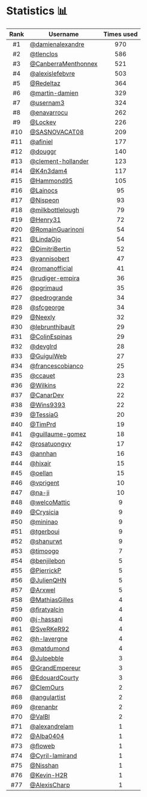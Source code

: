 # Statistics 📊

|Rank|Username|Times used|
:--------:|--------|:--------:|
|#1|[@damienalexandre](https://github.com/damienalexandre)|970|
|#2|[@tlenclos](https://github.com/tlenclos)|586|
|#3|[@CanberraMenthonnex](https://github.com/CanberraMenthonnex)|521|
|#4|[@alexislefebvre](https://github.com/alexislefebvre)|503|
|#5|[@Redeltaz](https://github.com/Redeltaz)|364|
|#6|[@martin-damien](https://github.com/martin-damien)|329|
|#7|[@usernam3](https://github.com/usernam3)|324|
|#8|[@enavarrocu](https://github.com/enavarrocu)|262|
|#9|[@Lockev](https://github.com/Lockev)|226|
|#10|[@SASNOVACAT08](https://github.com/SASNOVACAT08)|209|
|#11|[@afiniel](https://github.com/afiniel)|177|
|#12|[@douggr](https://github.com/douggr)|140|
|#13|[@clement-hollander](https://github.com/clement-hollander)|123|
|#14|[@K4n3dam4](https://github.com/K4n3dam4)|117|
|#15|[@Hammond95](https://github.com/Hammond95)|105|
|#16|[@Lainocs](https://github.com/Lainocs)|95|
|#17|[@Nispeon](https://github.com/Nispeon)|93|
|#18|[@milkbottlelough](https://github.com/milkbottlelough)|79|
|#19|[@Henry31](https://github.com/Henry31)|72|
|#20|[@RomainGuarinoni](https://github.com/RomainGuarinoni)|54|
|#21|[@LindaOjo](https://github.com/LindaOjo)|54|
|#22|[@DimitriBertin](https://github.com/DimitriBertin)|52|
|#23|[@yannisobert](https://github.com/yannisobert)|47|
|#24|[@romanofficial](https://github.com/romanofficial)|41|
|#25|[@rudiger-empira](https://github.com/rudiger-empira)|36|
|#26|[@pgrimaud](https://github.com/pgrimaud)|35|
|#27|[@pedrogrande](https://github.com/pedrogrande)|34|
|#28|[@sfcgeorge](https://github.com/sfcgeorge)|34|
|#29|[@Neexly](https://github.com/Neexly)|32|
|#30|[@lebrunthibault](https://github.com/lebrunthibault)|29|
|#31|[@ColinEspinas](https://github.com/ColinEspinas)|29|
|#32|[@devglrd](https://github.com/devglrd)|28|
|#33|[@GuiguiWeb](https://github.com/GuiguiWeb)|27|
|#34|[@francescobianco](https://github.com/francescobianco)|25|
|#35|[@ccauet](https://github.com/ccauet)|23|
|#36|[@Wilkins](https://github.com/Wilkins)|22|
|#37|[@CanarDev](https://github.com/CanarDev)|22|
|#38|[@Wins9393](https://github.com/Wins9393)|22|
|#39|[@TessiaG](https://github.com/TessiaG)|20|
|#40|[@TimPrd](https://github.com/TimPrd)|19|
|#41|[@guillaume-gomez](https://github.com/guillaume-gomez)|18|
|#42|[@rosatuongvy](https://github.com/rosatuongvy)|17|
|#43|[@annhan](https://github.com/annhan)|16|
|#44|[@hixair](https://github.com/hixair)|15|
|#45|[@oellan](https://github.com/oellan)|15|
|#46|[@vprigent](https://github.com/vprigent)|10|
|#47|[@na-ji](https://github.com/na-ji)|10|
|#48|[@welcoMattic](https://github.com/welcoMattic)|9|
|#49|[@Crysicia](https://github.com/Crysicia)|9|
|#50|[@mininao](https://github.com/mininao)|9|
|#51|[@tgerboui](https://github.com/tgerboui)|9|
|#52|[@shanurwt](https://github.com/shanurwt)|9|
|#53|[@timoogo](https://github.com/timoogo)|7|
|#54|[@benjilebon](https://github.com/benjilebon)|5|
|#55|[@PierrickP](https://github.com/PierrickP)|5|
|#56|[@JulienQHN](https://github.com/JulienQHN)|5|
|#57|[@Arxwel](https://github.com/Arxwel)|5|
|#58|[@MathiasGilles](https://github.com/MathiasGilles)|4|
|#59|[@firatyalcin](https://github.com/firatyalcin)|4|
|#60|[@j-hassani](https://github.com/j-hassani)|4|
|#61|[@SveRKeR92](https://github.com/SveRKeR92)|4|
|#62|[@h-lavergne](https://github.com/h-lavergne)|4|
|#63|[@matdumond](https://github.com/matdumond)|4|
|#64|[@Julpebble](https://github.com/Julpebble)|3|
|#65|[@GrandEmpereur](https://github.com/GrandEmpereur)|3|
|#66|[@EdouardCourty](https://github.com/EdouardCourty)|3|
|#67|[@ClemOurs](https://github.com/ClemOurs)|2|
|#68|[@angulartist](https://github.com/angulartist)|2|
|#69|[@renanbr](https://github.com/renanbr)|2|
|#70|[@ValBl](https://github.com/ValBl)|2|
|#71|[@alexandrelam](https://github.com/alexandrelam)|1|
|#72|[@Alba0404](https://github.com/Alba0404)|1|
|#73|[@floweb](https://github.com/floweb)|1|
|#74|[@Cyril-lamirand](https://github.com/Cyril-lamirand)|1|
|#75|[@Nisshan](https://github.com/Nisshan)|1|
|#76|[@Kevin-H2R](https://github.com/Kevin-H2R)|1|
|#77|[@AlexisCharp](https://github.com/AlexisCharp)|1|
